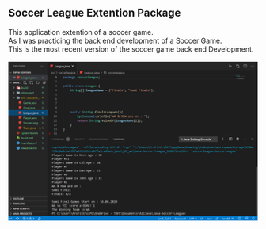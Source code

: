 <!DOCTYPE html>
<html>
<head>
</head>
<body>

<h2>Soccer League Extention Package</h2>

<div>
This application extention of a soccer game.<br>
As I was practicing the back end development of a Soccer Game.<br>
This is the most recent version of the soccer game back end Development.<br>
<br>
</div>
<img src="shot/1.png" alt="Screenshot">
</body>
</html>
